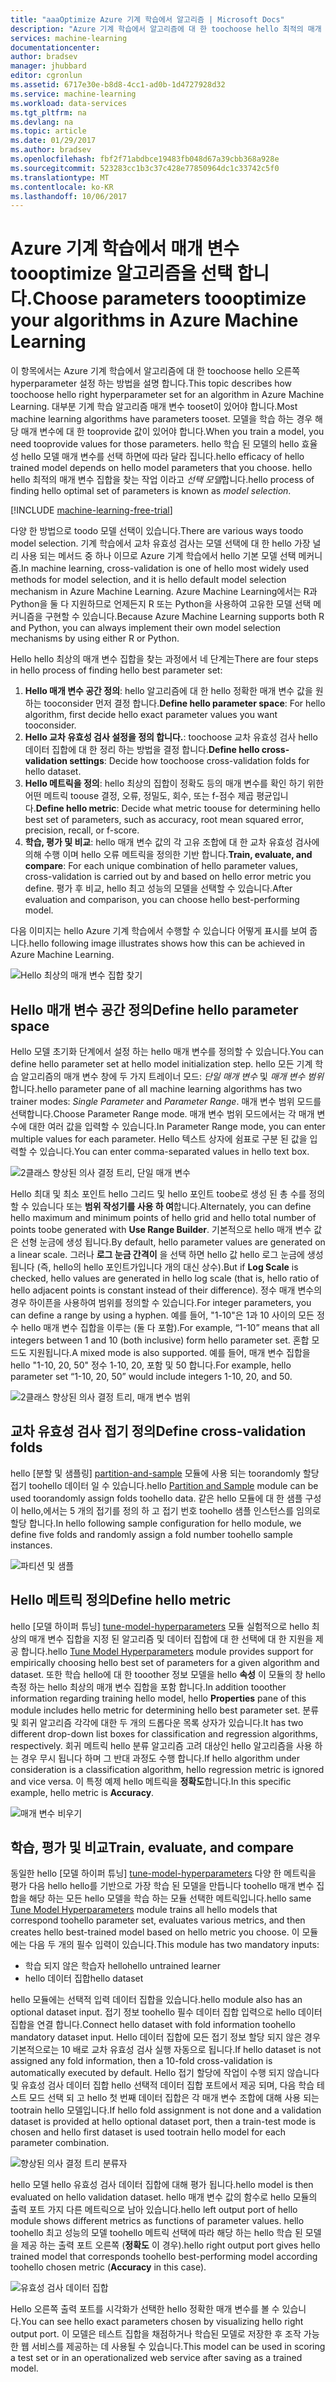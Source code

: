```yaml
---
title: "aaaOptimize Azure 기계 학습에서 알고리즘 | Microsoft Docs"
description: "Azure 기계 학습에서 알고리즘에 대 한 toochoose hello 최적의 매개 변수 설정 하는 방법에 대해 설명 합니다."
services: machine-learning
documentationcenter: 
author: bradsev
manager: jhubbard
editor: cgronlun
ms.assetid: 6717e30e-b8d8-4cc1-ad0b-1d4727928d32
ms.service: machine-learning
ms.workload: data-services
ms.tgt_pltfrm: na
ms.devlang: na
ms.topic: article
ms.date: 01/29/2017
ms.author: bradsev
ms.openlocfilehash: fbf2f71abdbce19483fb048d67a39cbb368a928e
ms.sourcegitcommit: 523283cc1b3c37c428e77850964dc1c33742c5f0
ms.translationtype: MT
ms.contentlocale: ko-KR
ms.lasthandoff: 10/06/2017
---
```

# <a name="choose-parameters-toooptimize-your-algorithms-in-azure-machine-learning"></a><span data-ttu-id="62824-103">Azure 기계 학습에서 매개 변수 toooptimize 알고리즘을 선택 합니다.</span><span class="sxs-lookup"><span data-stu-id="62824-103">Choose parameters toooptimize your algorithms in Azure Machine Learning</span></span>
<span data-ttu-id="62824-104">이 항목에서는 Azure 기계 학습에서 알고리즘에 대 한 toochoose hello 오른쪽 hyperparameter 설정 하는 방법을 설명 합니다.</span><span class="sxs-lookup"><span data-stu-id="62824-104">This topic describes how toochoose hello right hyperparameter set for an algorithm in Azure Machine Learning.</span></span> <span data-ttu-id="62824-105">대부분 기계 학습 알고리즘 매개 변수 tooset이 있어야 합니다.</span><span class="sxs-lookup"><span data-stu-id="62824-105">Most machine learning algorithms have parameters tooset.</span></span> <span data-ttu-id="62824-106">모델을 학습 하는 경우 해당 매개 변수에 대 한 tooprovide 값이 있어야 합니다.</span><span class="sxs-lookup"><span data-stu-id="62824-106">When you train a model, you need tooprovide values for those parameters.</span></span> <span data-ttu-id="62824-107">hello 학습 된 모델의 hello 효율성 hello 모델 매개 변수를 선택 하면에 따라 달라 집니다.</span><span class="sxs-lookup"><span data-stu-id="62824-107">hello efficacy of hello trained model depends on hello model parameters that you choose.</span></span> <span data-ttu-id="62824-108">hello hello 최적의 매개 변수 집합을 찾는 작업 이라고 *선택 모델*합니다.</span><span class="sxs-lookup"><span data-stu-id="62824-108">hello process of finding hello optimal set of parameters is known as *model selection*.</span></span>

[!INCLUDE [machine-learning-free-trial](../../includes/machine-learning-free-trial.md)]

<span data-ttu-id="62824-109">다양 한 방법으로 toodo 모델 선택이 있습니다.</span><span class="sxs-lookup"><span data-stu-id="62824-109">There are various ways toodo model selection.</span></span> <span data-ttu-id="62824-110">기계 학습에서 교차 유효성 검사는 모델 선택에 대 한 hello 가장 널리 사용 되는 메서드 중 하나 이므로 Azure 기계 학습에서 hello 기본 모델 선택 메커니즘.</span><span class="sxs-lookup"><span data-stu-id="62824-110">In machine learning, cross-validation is one of hello most widely used methods for model selection, and it is hello default model selection mechanism in Azure Machine Learning.</span></span> <span data-ttu-id="62824-111">Azure Machine Learning에서는 R과 Python을 둘 다 지원하므로 언제든지 R 또는 Python을 사용하여 고유한 모델 선택 메커니즘을 구현할 수 있습니다.</span><span class="sxs-lookup"><span data-stu-id="62824-111">Because Azure Machine Learning supports both R and Python, you can always implement their own model selection mechanisms by using either R or Python.</span></span>

<span data-ttu-id="62824-112">Hello hello 최상의 매개 변수 집합을 찾는 과정에서 네 단계는</span><span class="sxs-lookup"><span data-stu-id="62824-112">There are four steps in hello process of finding hello best parameter set:</span></span>

1. <span data-ttu-id="62824-113">**Hello 매개 변수 공간 정의**: hello 알고리즘에 대 한 hello 정확한 매개 변수 값을 원하는 tooconsider 먼저 결정 합니다.</span><span class="sxs-lookup"><span data-stu-id="62824-113">**Define hello parameter space**: For hello algorithm, first decide hello exact parameter values you want tooconsider.</span></span>
2. <span data-ttu-id="62824-114">**Hello 교차 유효성 검사 설정을 정의 합니다.**: toochoose 교차 유효성 검사 hello 데이터 집합에 대 한 정리 하는 방법을 결정 합니다.</span><span class="sxs-lookup"><span data-stu-id="62824-114">**Define hello cross-validation settings**: Decide how toochoose cross-validation folds for hello dataset.</span></span>
3. <span data-ttu-id="62824-115">**Hello 메트릭을 정의**: hello 최상의 집합이 정확도 등의 매개 변수를 확인 하기 위한 어떤 메트릭 toouse 결정, 오류, 정밀도, 회수, 또는 f-점수 제곱 평균입니다.</span><span class="sxs-lookup"><span data-stu-id="62824-115">**Define hello metric**: Decide what metric toouse for determining hello best set of parameters, such as accuracy, root mean squared error, precision, recall, or f-score.</span></span>
4. <span data-ttu-id="62824-116">**학습, 평가 및 비교**: hello 매개 변수 값의 각 고유 조합에 대 한 교차 유효성 검사에 의해 수행 이며 hello 오류 메트릭을 정의한 기반 합니다.</span><span class="sxs-lookup"><span data-stu-id="62824-116">**Train, evaluate, and compare**: For each unique combination of hello parameter values, cross-validation is carried out by and based on hello error metric you define.</span></span> <span data-ttu-id="62824-117">평가 후 비교, hello 최고 성능의 모델을 선택할 수 있습니다.</span><span class="sxs-lookup"><span data-stu-id="62824-117">After evaluation and comparison, you can choose hello best-performing model.</span></span>

<span data-ttu-id="62824-118">다음 이미지는 hello Azure 기계 학습에서 수행할 수 있습니다 어떻게 표시를 보여 줍니다.</span><span class="sxs-lookup"><span data-stu-id="62824-118">hello following image illustrates shows how this can be achieved in Azure Machine Learning.</span></span>

![Hello 최상의 매개 변수 집합 찾기](./media/machine-learning-algorithm-parameters-optimize/fig1.png)

## <a name="define-hello-parameter-space"></a><span data-ttu-id="62824-120">Hello 매개 변수 공간 정의</span><span class="sxs-lookup"><span data-stu-id="62824-120">Define hello parameter space</span></span>
<span data-ttu-id="62824-121">Hello 모델 초기화 단계에서 설정 하는 hello 매개 변수를 정의할 수 있습니다.</span><span class="sxs-lookup"><span data-stu-id="62824-121">You can define hello parameter set at hello model initialization step.</span></span> <span data-ttu-id="62824-122">hello 모든 기계 학습 알고리즘의 매개 변수 창에 두 가지 트레이너 모드: *단일 매개 변수* 및 *매개 변수 범위*합니다.</span><span class="sxs-lookup"><span data-stu-id="62824-122">hello parameter pane of all machine learning algorithms has two trainer modes: *Single Parameter* and *Parameter Range*.</span></span> <span data-ttu-id="62824-123">매개 변수 범위 모드를 선택합니다.</span><span class="sxs-lookup"><span data-stu-id="62824-123">Choose Parameter Range mode.</span></span> <span data-ttu-id="62824-124">매개 변수 범위 모드에서는 각 매개 변수에 대한 여러 값을 입력할 수 있습니다.</span><span class="sxs-lookup"><span data-stu-id="62824-124">In Parameter Range mode, you can enter multiple values for each parameter.</span></span> <span data-ttu-id="62824-125">Hello 텍스트 상자에 쉼표로 구분 된 값을 입력할 수 있습니다.</span><span class="sxs-lookup"><span data-stu-id="62824-125">You can enter comma-separated values in hello text box.</span></span>

![2클래스 향상된 의사 결정 트리, 단일 매개 변수](./media/machine-learning-algorithm-parameters-optimize/fig2.png)

 <span data-ttu-id="62824-127">Hello 최대 및 최소 포인트 hello 그리드 및 hello 포인트 toobe로 생성 된 총 수를 정의할 수 있습니다 또는 **범위 작성기를 사용 하 여**합니다.</span><span class="sxs-lookup"><span data-stu-id="62824-127">Alternately, you can define hello maximum and minimum points of hello grid and hello total number of points toobe generated with **Use Range Builder**.</span></span> <span data-ttu-id="62824-128">기본적으로 hello 매개 변수 값은 선형 눈금에 생성 됩니다.</span><span class="sxs-lookup"><span data-stu-id="62824-128">By default, hello parameter values are generated on a linear scale.</span></span> <span data-ttu-id="62824-129">그러나 **로그 눈금 간격이** 을 선택 하면 hello 값 hello 로그 눈금에 생성 됩니다 (즉, hello의 hello 포인트가입니다 개의 대신 상수).</span><span class="sxs-lookup"><span data-stu-id="62824-129">But if **Log Scale** is checked, hello values are generated in hello log scale (that is, hello ratio of hello adjacent points is constant instead of their difference).</span></span> <span data-ttu-id="62824-130">정수 매개 변수의 경우 하이픈을 사용하여 범위를 정의할 수 있습니다.</span><span class="sxs-lookup"><span data-stu-id="62824-130">For integer parameters, you can define a range by using a hyphen.</span></span> <span data-ttu-id="62824-131">예를 들어, "1-10"은 1과 10 사이의 모든 정수 hello 매개 변수 집합을 이루는 (둘 다 포함).</span><span class="sxs-lookup"><span data-stu-id="62824-131">For example, “1-10” means that all integers between 1 and 10 (both inclusive) form hello parameter set.</span></span> <span data-ttu-id="62824-132">혼합 모드도 지원됩니다.</span><span class="sxs-lookup"><span data-stu-id="62824-132">A mixed mode is also supported.</span></span> <span data-ttu-id="62824-133">예를 들어, 매개 변수 집합을 hello "1-10, 20, 50" 정수 1-10, 20, 포함 및 50 합니다.</span><span class="sxs-lookup"><span data-stu-id="62824-133">For example, hello parameter set “1-10, 20, 50” would include integers 1-10, 20, and 50.</span></span>

![2클래스 향상된 의사 결정 트리, 매개 변수 범위](./media/machine-learning-algorithm-parameters-optimize/fig3.png)

## <a name="define-cross-validation-folds"></a><span data-ttu-id="62824-135">교차 유효성 검사 접기 정의</span><span class="sxs-lookup"><span data-stu-id="62824-135">Define cross-validation folds</span></span>
<span data-ttu-id="62824-136">hello [분할 및 샘플링] [ partition-and-sample] 모듈에 사용 되는 toorandomly 할당 접기 toohello 데이터 일 수 있습니다.</span><span class="sxs-lookup"><span data-stu-id="62824-136">hello [Partition and Sample][partition-and-sample] module can be used toorandomly assign folds toohello data.</span></span> <span data-ttu-id="62824-137">같은 hello 모듈에 대 한 샘플 구성이 hello,에서는 5 개의 접기를 정의 하 고 접기 번호 toohello 샘플 인스턴스를 임의로 할당 합니다.</span><span class="sxs-lookup"><span data-stu-id="62824-137">In hello following sample configuration for hello module, we define five folds and randomly assign a fold number toohello sample instances.</span></span>

![파티션 및 샘플](./media/machine-learning-algorithm-parameters-optimize/fig4.png)

## <a name="define-hello-metric"></a><span data-ttu-id="62824-139">Hello 메트릭 정의</span><span class="sxs-lookup"><span data-stu-id="62824-139">Define hello metric</span></span>
<span data-ttu-id="62824-140">hello [모델 하이퍼 튜닝] [ tune-model-hyperparameters] 모듈 실험적으로 hello 최상의 매개 변수 집합을 지정 된 알고리즘 및 데이터 집합에 대 한 선택에 대 한 지원을 제공 합니다.</span><span class="sxs-lookup"><span data-stu-id="62824-140">hello [Tune Model Hyperparameters][tune-model-hyperparameters] module provides support for empirically choosing hello best set of parameters for a given algorithm and dataset.</span></span> <span data-ttu-id="62824-141">또한 학습 hello에 대 한 tooother 정보 모델을 hello **속성** 이 모듈의 창 hello 측정 하는 hello 최상의 매개 변수 집합을 포함 합니다.</span><span class="sxs-lookup"><span data-stu-id="62824-141">In addition tooother information regarding training hello model, hello **Properties** pane of this module includes hello metric for determining hello best parameter set.</span></span> <span data-ttu-id="62824-142">분류 및 회귀 알고리즘 각각에 대한 두 개의 드롭다운 목록 상자가 있습니다.</span><span class="sxs-lookup"><span data-stu-id="62824-142">It has two different drop-down list boxes for classification and regression algorithms, respectively.</span></span> <span data-ttu-id="62824-143">회귀 메트릭 hello 분류 알고리즘 고려 대상인 hello 알고리즘을 사용 하는 경우 무시 됩니다 하며 그 반대 과정도 수행 합니다.</span><span class="sxs-lookup"><span data-stu-id="62824-143">If hello algorithm under consideration is a classification algorithm, hello regression metric is ignored and vice versa.</span></span> <span data-ttu-id="62824-144">이 특정 예제 hello 메트릭을 **정확도**합니다.</span><span class="sxs-lookup"><span data-stu-id="62824-144">In this specific example, hello metric is **Accuracy**.</span></span>   

![매개 변수 비우기](./media/machine-learning-algorithm-parameters-optimize/fig5.png)

## <a name="train-evaluate-and-compare"></a><span data-ttu-id="62824-146">학습, 평가 및 비교</span><span class="sxs-lookup"><span data-stu-id="62824-146">Train, evaluate, and compare</span></span>
<span data-ttu-id="62824-147">동일한 hello [모델 하이퍼 튜닝] [ tune-model-hyperparameters] 다양 한 메트릭을 평가 다음 hello hello를 기반으로 가장 학습 된 모델을 만듭니다 toohello 매개 변수 집합을 해당 하는 모든 hello 모델을 학습 하는 모듈 선택한 메트릭입니다.</span><span class="sxs-lookup"><span data-stu-id="62824-147">hello same [Tune Model Hyperparameters][tune-model-hyperparameters] module trains all hello models that correspond toohello parameter set, evaluates various metrics, and then creates hello best-trained model based on hello metric you choose.</span></span> <span data-ttu-id="62824-148">이 모듈에는 다음 두 개의 필수 입력이 있습니다.</span><span class="sxs-lookup"><span data-stu-id="62824-148">This module has two mandatory inputs:</span></span>

* <span data-ttu-id="62824-149">학습 되지 않은 학습자 hello</span><span class="sxs-lookup"><span data-stu-id="62824-149">hello untrained learner</span></span>
* <span data-ttu-id="62824-150">hello 데이터 집합</span><span class="sxs-lookup"><span data-stu-id="62824-150">hello dataset</span></span>

<span data-ttu-id="62824-151">hello 모듈에는 선택적 입력 데이터 집합을 있습니다.</span><span class="sxs-lookup"><span data-stu-id="62824-151">hello module also has an optional dataset input.</span></span> <span data-ttu-id="62824-152">접기 정보 toohello 필수 데이터 집합 입력으로 hello 데이터 집합을 연결 합니다.</span><span class="sxs-lookup"><span data-stu-id="62824-152">Connect hello dataset with fold information toohello mandatory dataset input.</span></span> <span data-ttu-id="62824-153">Hello 데이터 집합에 모든 접기 정보 할당 되지 않은 경우 기본적으로는 10 배로 교차 유효성 검사 실행 자동으로 됩니다.</span><span class="sxs-lookup"><span data-stu-id="62824-153">If hello dataset is not assigned any fold information, then a 10-fold cross-validation is automatically executed by default.</span></span> <span data-ttu-id="62824-154">Hello 접기 할당에 작업이 수행 되지 않습니다 및 유효성 검사 데이터 집합 hello 선택적 데이터 집합 포트에서 제공 되며, 다음 학습 테스트 모드 선택 되 고 hello 첫 번째 데이터 집합은 각 매개 변수 조합에 대해 사용 되는 tootrain hello 모델입니다.</span><span class="sxs-lookup"><span data-stu-id="62824-154">If hello fold assignment is not done and a validation dataset is provided at hello optional dataset port, then a train-test mode is chosen and hello first dataset is used tootrain hello model for each parameter combination.</span></span>

![향상된 의사 결정 트리 분류자](./media/machine-learning-algorithm-parameters-optimize/fig6a.png)

<span data-ttu-id="62824-156">hello 모델 hello 유효성 검사 데이터 집합에 대해 평가 됩니다.</span><span class="sxs-lookup"><span data-stu-id="62824-156">hello model is then evaluated on hello validation dataset.</span></span> <span data-ttu-id="62824-157">hello 매개 변수 값의 함수로 hello 모듈의 출력 포트 가지 다른 메트릭으로 남아 있습니다.</span><span class="sxs-lookup"><span data-stu-id="62824-157">hello left output port of hello module shows different metrics as functions of parameter values.</span></span> <span data-ttu-id="62824-158">hello toohello 최고 성능의 모델 toohello 메트릭 선택에 따라 해당 하는 hello 학습 된 모델을 제공 하는 출력 포트 오른쪽 (**정확도** 이 경우).</span><span class="sxs-lookup"><span data-stu-id="62824-158">hello right output port gives hello trained model that corresponds toohello best-performing model according toohello chosen metric (**Accuracy** in this case).</span></span>  

![유효성 검사 데이터 집합](./media/machine-learning-algorithm-parameters-optimize/fig6b.png)

<span data-ttu-id="62824-160">Hello 오른쪽 출력 포트를 시각화가 선택한 hello 정확한 매개 변수를 볼 수 있습니다.</span><span class="sxs-lookup"><span data-stu-id="62824-160">You can see hello exact parameters chosen by visualizing hello right output port.</span></span> <span data-ttu-id="62824-161">이 모델은 테스트 집합을 채점하거나 학습된 모델로 저장한 후 조작 가능한 웹 서비스를 제공하는 데 사용될 수 있습니다.</span><span class="sxs-lookup"><span data-stu-id="62824-161">This model can be used in scoring a test set or in an operationalized web service after saving as a trained model.</span></span>

<!-- Module References -->
[partition-and-sample]: https://msdn.microsoft.com/library/azure/a8726e34-1b3e-4515-b59a-3e4a475654b8/
[tune-model-hyperparameters]: https://msdn.microsoft.com/library/azure/038d91b6-c2f2-42a1-9215-1f2c20ed1b40/
